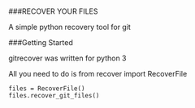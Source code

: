 #
###RECOVER YOUR FILES

A simple python recovery tool for git 

###Getting Started

gitrecover was written for python 3

All you need to do is 
    from recover import RecoverFile

    files = RecoverFile()
    files.recover_git_files()
